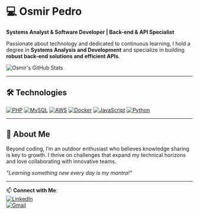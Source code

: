 # 💻 Osmir Pedro  
**Systems Analyst & Software Developer | Back-end & API Specialist**  

Passionate about technology and dedicated to continuous learning, I hold a degree in **Systems Analysis and Development** and specialize in building **robust back-end solutions and efficient APIs**.  



![Osmir's GitHub Stats](https://github-readme-stats.vercel.app/api?username=osmirpedro99&show_icons=true&theme=apprentice)

---

## 🛠 Technologies

[![PHP](https://img.shields.io/badge/PHP-777BB4?style=for-the-badge&logo=php&logoColor=white)](https://php.net/)
[![MySQL](https://img.shields.io/badge/MySQL-4479A1?style=for-the-badge&logo=mysql&logoColor=white)](https://www.mysql.com/)
[![AWS](https://img.shields.io/badge/Amazon_AWS-FF9900?style=for-the-badge&logo=amazonaws&logoColor=white)](https://aws.com/)
[![Docker](https://img.shields.io/badge/Docker-2496ED?style=for-the-badge&logo=docker&logoColor=white)](https://www.docker.com/)
[![JavaScript](https://img.shields.io/badge/JavaScript-F7DF1E?style=for-the-badge&logo=javascript&logoColor=black)](https://javacript.com/)
[![Python](https://img.shields.io/badge/Python-3776AB?style=for-the-badge&logo=python&logoColor=white)](https://python.com/)

---

## 🌟 About Me  
Beyond coding, I’m an outdoor enthusiast who believes knowledge sharing is key to growth. I thrive on challenges that expand my technical horizons and love collaborating with innovative teams.  

*"Learning something new every day is my mantra!"*  

---

📫 **Connect with Me**:  
[![LinkedIn](https://img.shields.io/badge/LinkedIn-0077B5?style=for-the-badge&logo=linkedin&logoColor=white)](https://www.linkedin.com/in/osmir-pedro-89139b14b/)  
[![Gmail](https://img.shields.io/badge/Gmail-D14836?style=for-the-badge&logo=gmail&logoColor=white)](mailto:osmirpedrodonascimentop@gmail.com)  

